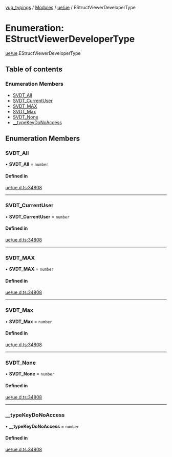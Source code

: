 [yug_typings](../README.md) / [Modules](../modules.md) / [ue/ue](../modules/ue_ue.md) / EStructViewerDeveloperType

# Enumeration: EStructViewerDeveloperType

[ue/ue](../modules/ue_ue.md).EStructViewerDeveloperType

## Table of contents

### Enumeration Members

- [SVDT\_All](ue_ue.EStructViewerDeveloperType.md#svdt_all)
- [SVDT\_CurrentUser](ue_ue.EStructViewerDeveloperType.md#svdt_currentuser)
- [SVDT\_MAX](ue_ue.EStructViewerDeveloperType.md#svdt_max)
- [SVDT\_Max](ue_ue.EStructViewerDeveloperType.md#svdt_max-1)
- [SVDT\_None](ue_ue.EStructViewerDeveloperType.md#svdt_none)
- [\_\_typeKeyDoNoAccess](ue_ue.EStructViewerDeveloperType.md#__typekeydonoaccess)

## Enumeration Members

### SVDT\_All

• **SVDT\_All** = `number`

#### Defined in

[ue/ue.d.ts:34808](https://github.com/YugMetaverse/yug_typings/blob/25cad34/ue/ue.d.ts#L34808)

___

### SVDT\_CurrentUser

• **SVDT\_CurrentUser** = `number`

#### Defined in

[ue/ue.d.ts:34808](https://github.com/YugMetaverse/yug_typings/blob/25cad34/ue/ue.d.ts#L34808)

___

### SVDT\_MAX

• **SVDT\_MAX** = `number`

#### Defined in

[ue/ue.d.ts:34808](https://github.com/YugMetaverse/yug_typings/blob/25cad34/ue/ue.d.ts#L34808)

___

### SVDT\_Max

• **SVDT\_Max** = `number`

#### Defined in

[ue/ue.d.ts:34808](https://github.com/YugMetaverse/yug_typings/blob/25cad34/ue/ue.d.ts#L34808)

___

### SVDT\_None

• **SVDT\_None** = `number`

#### Defined in

[ue/ue.d.ts:34808](https://github.com/YugMetaverse/yug_typings/blob/25cad34/ue/ue.d.ts#L34808)

___

### \_\_typeKeyDoNoAccess

• **\_\_typeKeyDoNoAccess** = `number`

#### Defined in

[ue/ue.d.ts:34808](https://github.com/YugMetaverse/yug_typings/blob/25cad34/ue/ue.d.ts#L34808)
